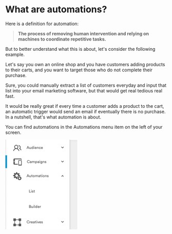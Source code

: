 # What are automations?

Here is a definition for automation:

> **The process of removing human intervention and relying on machines to coordinate repetitive tasks.**

But to better understand what this is about, let's consider the following example.

Let's say you own an online shop and you have customers adding products to their carts, and you want to target those who do not complete their purchase.

Sure, you could manually extract a list of customers everyday and input that list into your email marketing software, but that would get real tedious real fast.

It would be really great if every time a customer adds a product to the cart, an automatic trigger would send an email if eventually there is no purchase. In a nutshell, that's what automation is about.

You can find automations in the Automations menu item on the left of your screen.

![](../.gitbook/assets/image%20%2811%29.png)

